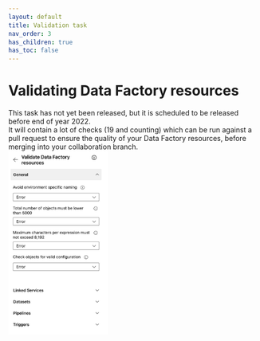 ```yaml
---
layout: default
title: Validation task
nav_order: 3
has_children: true
has_toc: false
---
```

# Validating Data Factory resources

This task has not yet been released, but it is scheduled to be released before end of year 2022.\
It will contain a lot of checks (19 and counting) which can be run against a pull request to ensure
the quality of your Data Factory resources, before merging into your collaboration branch.\
<img src="../assets/validate-task.png" width="200">
